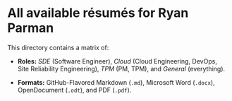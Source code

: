 # All available résumés for Ryan Parman

This directory contains a matrix of:

* **Roles:** _SDE_ (Software Engineer), _Cloud_ (Cloud Engineering, DevOps, Site Reliability Engineering), _TPM_ (PM, TPM), and _General_ (everything).

* **Formats:** GitHub-Flavored Markdown (`.md`), Microsoft Word (`.docx`), OpenDocument (`.odt`), and PDF (`.pdf`).
